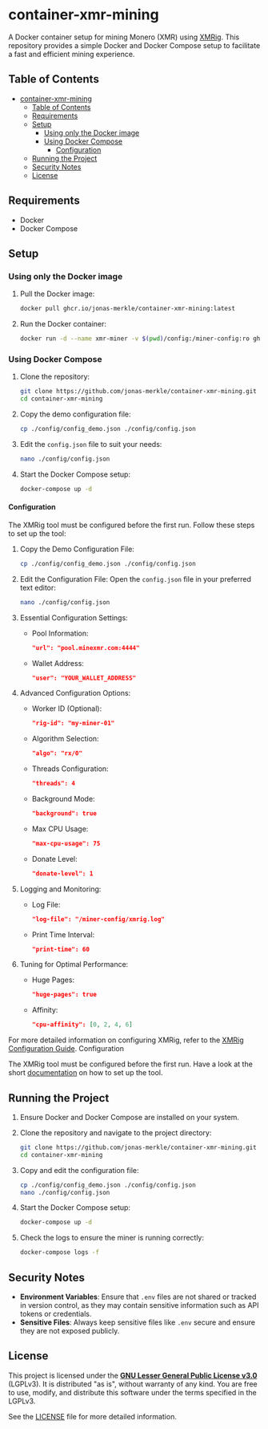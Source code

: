 # container-xmr-mining

A Docker container setup for mining Monero (XMR) using [XMRig](https://github.com/xmrig). This repository provides a simple Docker and Docker Compose setup to facilitate a fast and efficient mining experience.

## Table of Contents

- [container-xmr-mining](#container-xmr-mining)
  - [Table of Contents](#table-of-contents)
  - [Requirements](#requirements)
  - [Setup](#setup)
    - [Using only the Docker image](#using-only-the-docker-image)
    - [Using Docker Compose](#using-docker-compose)
      - [Configuration](#configuration)
  - [Running the Project](#running-the-project)
  - [Security Notes](#security-notes)
  - [License](#license)

## Requirements

- Docker
- Docker Compose

## Setup

### Using only the Docker image

1. Pull the Docker image:

    ```sh
    docker pull ghcr.io/jonas-merkle/container-xmr-mining:latest
    ```

2. Run the Docker container:

    ```sh
    docker run -d --name xmr-miner -v $(pwd)/config:/miner-config:ro ghcr.io/jonas-merkle/container-xmr-mining:latest
    ```

### Using Docker Compose

1. Clone the repository:

    ```sh
    git clone https://github.com/jonas-merkle/container-xmr-mining.git
    cd container-xmr-mining
    ```

2. Copy the demo configuration file:

    ```sh
    cp ./config/config_demo.json ./config/config.json
    ```

3. Edit the `config.json` file to suit your needs:

    ```sh
    nano ./config/config.json
    ```

4. Start the Docker Compose setup:

    ```sh
    docker-compose up -d
    ```

#### Configuration

The XMRig tool must be configured before the first run. Follow these steps to set up the tool:

1. Copy the Demo Configuration File:

    ```sh
    cp ./config/config_demo.json ./config/config.json
    ```

2. Edit the Configuration File:
    Open the `config.json` file in your preferred text editor:

    ```sh
    nano ./config/config.json
    ```

3. Essential Configuration Settings:
    - Pool Information:

        ```json
        "url": "pool.minexmr.com:4444"
        ```

    - Wallet Address:

        ```json
        "user": "YOUR_WALLET_ADDRESS"
        ```

4. Advanced Configuration Options:
    - Worker ID (Optional):

        ```json
        "rig-id": "my-miner-01"
        ```

    - Algorithm Selection:

        ```json
        "algo": "rx/0"
        ```

    - Threads Configuration:

        ```json
        "threads": 4
        ```

    - Background Mode:

        ```json
        "background": true
        ```

    - Max CPU Usage:

        ```json
        "max-cpu-usage": 75
        ```

    - Donate Level:

        ```json
        "donate-level": 1
        ```

5. Logging and Monitoring:
    - Log File:

        ```json
        "log-file": "/miner-config/xmrig.log"
        ```

    - Print Time Interval:

        ```json
        "print-time": 60
        ```

6. Tuning for Optimal Performance:
    - Huge Pages:

        ```json
        "huge-pages": true
        ```

    - Affinity:

        ```json
        "cpu-affinity": [0, 2, 4, 6]
        ```

For more detailed information on configuring XMRig, refer to the [XMRig Configuration Guide](./doc/XMRig-Configuration-Guide.md). Configuration

The XMRig tool must be configured before the first run. Have a look at the short [documentation](./doc/XMRig-Configuration-Guide.md) on how to set up the tool.

## Running the Project

1. Ensure Docker and Docker Compose are installed on your system.

2. Clone the repository and navigate to the project directory:

    ```sh
    git clone https://github.com/jonas-merkle/container-xmr-mining.git
    cd container-xmr-mining
    ```

3. Copy and edit the configuration file:

    ```sh
    cp ./config/config_demo.json ./config/config.json
    nano ./config/config.json
    ```

4. Start the Docker Compose setup:

    ```sh
    docker-compose up -d
    ```

5. Check the logs to ensure the miner is running correctly:

    ```sh
    docker-compose logs -f
    ```

## Security Notes

- **Environment Variables**: Ensure that `.env` files are not shared or tracked in version control, as they may contain sensitive information such as API tokens or credentials.
- **Sensitive Files**: Always keep sensitive files like `.env` secure and ensure they are not exposed publicly.

## License

This project is licensed under the [**GNU Lesser General Public License v3.0**](https://www.gnu.org/licenses/lgpl-3.0.html) (LGPLv3).
It is distributed "as is", without warranty of any kind.
You are free to use, modify, and distribute this software under the terms specified in the LGPLv3.

See the [LICENSE](./LICENSE) file for more detailed information.
